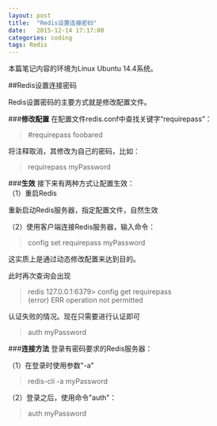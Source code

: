 ```yaml
---
layout: post
title:  "Redis设置连接密码"
date:   2015-12-14 17:17:00
categories: coding
tags: Redis
---
```


本篇笔记内容的环境为Linux Ubuntu 14.4系统。

##Redis设置连接密码

Redis设置密码的主要方式就是修改配置文件。

###**修改配置**
在配置文件redis.conf中查找关键字“requirepass”：

>\#requirepass foobared  

将注释取消，其修改为自己的密码，比如：

>requirepass myPassword

###**生效**
接下来有两种方式让配置生效：  
（1）重启Redis  

重新启动Redis服务器，指定配置文件，自然生效  

（2）使用客户端连接Redis服务器，输入命令：

>config set requirepass myPassword

这实质上是通过动态修改配置来达到目的。

此时再次查询会出现

>redis 127.0.0.1:6379> config get requirepass  
>(error) ERR operation not permitted  

认证失败的情况。现在只需要进行认证即可

> auth myPassword

###**连接方法**
登录有密码要求的Redis服务器：  

（1）在登录时使用参数"-a"

>redis-cli -a myPassword

（2）登录之后，使用命令"auth"：

>auth myPassword

